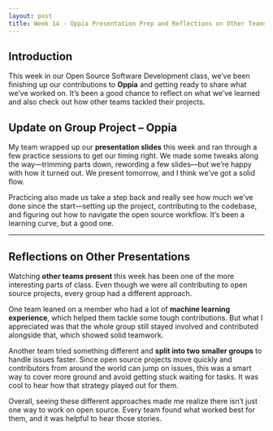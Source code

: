 ```yaml
---
layout: post  
title: Week 14 - Oppia Presentation Prep and Reflections on Other Teams  
---
```


## Introduction  
This week in our Open Source Software Development class, we’ve been finishing up our contributions to **Oppia** and getting ready to share what we’ve worked on. It’s been a good chance to reflect on what we’ve learned and also check out how other teams tackled their projects.

<!--more-->  

## Update on Group Project – Oppia  
My team wrapped up our **presentation slides** this week and ran through a few practice sessions to get our timing right. We made some tweaks along the way—trimming parts down, rewording a few slides—but we’re happy with how it turned out. We present tomorrow, and I think we’ve got a solid flow.

Practicing also made us take a step back and really see how much we’ve done since the start—setting up the project, contributing to the codebase, and figuring out how to navigate the open source workflow. It’s been a learning curve, but a good one.

---

## Reflections on Other Presentations  
Watching **other teams present** this week has been one of the more interesting parts of class. Even though we were all contributing to open source projects, every group had a different approach.

One team leaned on a member who had a lot of **machine learning experience**, which helped them tackle some tough contributions. But what I appreciated was that the whole group still stayed involved and contributed alongside that, which showed solid teamwork.

Another team tried something different and **split into two smaller groups** to handle issues faster. Since open source projects move quickly and contributors from around the world can jump on issues, this was a smart way to cover more ground and avoid getting stuck waiting for tasks. It was cool to hear how that strategy played out for them.

Overall, seeing these different approaches made me realize there isn’t just one way to work on open source. Every team found what worked best for them, and it was helpful to hear those stories.

